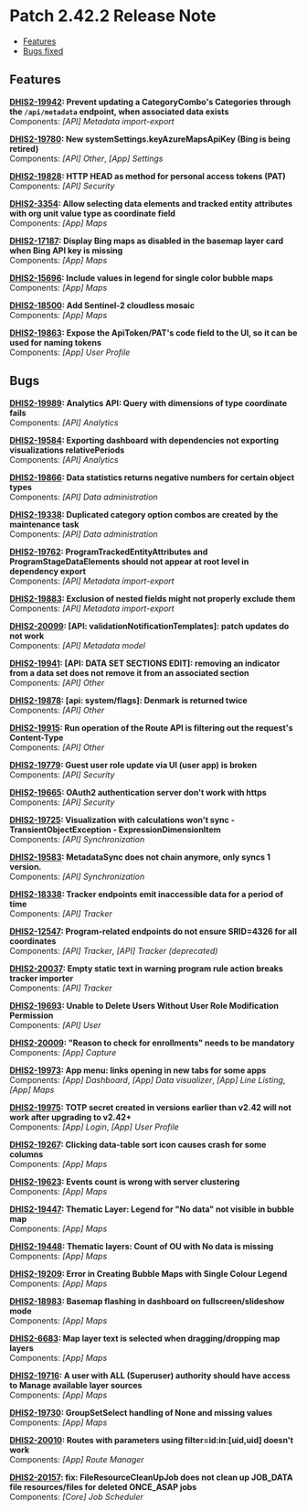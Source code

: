 # Patch 2.42.2 Release Note

- [Features](#features)
- [Bugs fixed](#bugs)

## Features

**[DHIS2-19942](https://dhis2.atlassian.net/browse/DHIS2-19942): Prevent updating a CategoryCombo's Categories through the `/api/metadata` endpoint, when associated data exists**  
Components: _[API] Metadata import-export_

**[DHIS2-19780](https://dhis2.atlassian.net/browse/DHIS2-19780): New systemSettings.keyAzureMapsApiKey (Bing is being retired)**  
Components: _[API] Other_, _[App] Settings_

**[DHIS2-19828](https://dhis2.atlassian.net/browse/DHIS2-19828): HTTP HEAD as method for personal access tokens (PAT)**  
Components: _[API] Security_

**[DHIS2-3354](https://dhis2.atlassian.net/browse/DHIS2-3354): Allow selecting data elements and tracked entity attributes with org unit value type as coordinate field**  
Components: _[App] Maps_

**[DHIS2-17187](https://dhis2.atlassian.net/browse/DHIS2-17187): Display Bing maps as disabled in the basemap layer card when Bing API key is missing**  
Components: _[App] Maps_

**[DHIS2-15696](https://dhis2.atlassian.net/browse/DHIS2-15696): Include values in legend for single color bubble maps**  
Components: _[App] Maps_

**[DHIS2-18500](https://dhis2.atlassian.net/browse/DHIS2-18500): Add Sentinel-2 cloudless mosaic**  
Components: _[App] Maps_

**[DHIS2-19863](https://dhis2.atlassian.net/browse/DHIS2-19863): Expose the ApiToken/PAT's code field to the UI, so it can be used for naming tokens**  
Components: _[App] User Profile_

## Bugs

**[DHIS2-19989](https://dhis2.atlassian.net/browse/DHIS2-19989): Analytics API: Query with dimensions of type coordinate fails**  
Components: _[API] Analytics_

**[DHIS2-19584](https://dhis2.atlassian.net/browse/DHIS2-19584): Exporting dashboard with dependencies not exporting visualizations relativePeriods**  
Components: _[API] Analytics_

**[DHIS2-19866](https://dhis2.atlassian.net/browse/DHIS2-19866): Data statistics returns negative numbers for certain object types**  
Components: _[API] Data administration_

**[DHIS2-19338](https://dhis2.atlassian.net/browse/DHIS2-19338): Duplicated category option combos are created by the maintenance task**  
Components: _[API] Data administration_

**[DHIS2-19762](https://dhis2.atlassian.net/browse/DHIS2-19762): ProgramTrackedEntityAttributes and ProgramStageDataElements should not appear at root level in dependency export**  
Components: _[API] Metadata import-export_

**[DHIS2-19883](https://dhis2.atlassian.net/browse/DHIS2-19883): Exclusion of nested fields might not properly exclude them**  
Components: _[API] Metadata import-export_

**[DHIS2-20099](https://dhis2.atlassian.net/browse/DHIS2-20099): [API: validationNotificationTemplates]: patch updates do not work**  
Components: _[API] Metadata model_

**[DHIS2-19941](https://dhis2.atlassian.net/browse/DHIS2-19941): [API: DATA SET SECTIONS EDIT]: removing an indicator from a data set does not remove it from an associated section**  
Components: _[API] Other_

**[DHIS2-19878](https://dhis2.atlassian.net/browse/DHIS2-19878): [api: system/flags]: Denmark is returned twice**  
Components: _[API] Other_

**[DHIS2-19915](https://dhis2.atlassian.net/browse/DHIS2-19915): Run operation of the Route API is filtering out the request's Content-Type**  
Components: _[API] Other_

**[DHIS2-19779](https://dhis2.atlassian.net/browse/DHIS2-19779): Guest user role update via UI (user app) is broken**  
Components: _[API] Security_

**[DHIS2-19665](https://dhis2.atlassian.net/browse/DHIS2-19665): OAuth2 authentication server don't work with https**  
Components: _[API] Security_

**[DHIS2-19725](https://dhis2.atlassian.net/browse/DHIS2-19725): Visualization with calculations won't sync - TransientObjectException - ExpressionDimensionItem**  
Components: _[API] Synchronization_

**[DHIS2-19583](https://dhis2.atlassian.net/browse/DHIS2-19583): MetadataSync does not chain anymore, only syncs 1 version.**  
Components: _[API] Synchronization_

**[DHIS2-18338](https://dhis2.atlassian.net/browse/DHIS2-18338): Tracker endpoints emit inaccessible data for a period of time**  
Components: _[API] Tracker_

**[DHIS2-12547](https://dhis2.atlassian.net/browse/DHIS2-12547): Program-related endpoints do not ensure SRID=4326 for all coordinates**  
Components: _[API] Tracker_, _[API] Tracker (deprecated)_

**[DHIS2-20037](https://dhis2.atlassian.net/browse/DHIS2-20037): Empty static text in warning program rule action breaks tracker importer**  
Components: _[API] Tracker_

**[DHIS2-19693](https://dhis2.atlassian.net/browse/DHIS2-19693): Unable to Delete Users Without User Role Modification Permission**  
Components: _[API] User_

**[DHIS2-20009](https://dhis2.atlassian.net/browse/DHIS2-20009): "Reason to check for enrollments" needs to be mandatory**  
Components: _[App] Capture_

**[DHIS2-19973](https://dhis2.atlassian.net/browse/DHIS2-19973): App menu: links opening in new tabs for some apps**  
Components: _[App] Dashboard_, _[App] Data visualizer_, _[App] Line Listing_, _[App] Maps_

**[DHIS2-19975](https://dhis2.atlassian.net/browse/DHIS2-19975): TOTP secret created in versions earlier than v2.42 will not work after upgrading to v2.42+**  
Components: _[App] Login_, _[App] User Profile_

**[DHIS2-19267](https://dhis2.atlassian.net/browse/DHIS2-19267): Clicking data-table sort icon causes crash for some columns**  
Components: _[App] Maps_

**[DHIS2-19623](https://dhis2.atlassian.net/browse/DHIS2-19623): Events count is wrong with server clustering**  
Components: _[App] Maps_

**[DHIS2-19447](https://dhis2.atlassian.net/browse/DHIS2-19447): Thematic Layer: Legend for "No data" not visible in bubble map**  
Components: _[App] Maps_

**[DHIS2-19448](https://dhis2.atlassian.net/browse/DHIS2-19448): Thematic layers: Count of OU with No data is missing**  
Components: _[App] Maps_

**[DHIS2-19209](https://dhis2.atlassian.net/browse/DHIS2-19209): Error in Creating Bubble Maps with Single Colour Legend**  
Components: _[App] Maps_

**[DHIS2-18983](https://dhis2.atlassian.net/browse/DHIS2-18983): Basemap flashing in dashboard on fullscreen/slideshow mode**  
Components: _[App] Maps_

**[DHIS2-6683](https://dhis2.atlassian.net/browse/DHIS2-6683): Map layer text is selected when dragging/dropping map layers**  
Components: _[App] Maps_

**[DHIS2-19716](https://dhis2.atlassian.net/browse/DHIS2-19716): A user with ALL (Superuser) authority should have access to Manage available layer sources**  
Components: _[App] Maps_

**[DHIS2-19730](https://dhis2.atlassian.net/browse/DHIS2-19730): GroupSetSelect handling of None and missing values**  
Components: _[App] Maps_

**[DHIS2-20010](https://dhis2.atlassian.net/browse/DHIS2-20010): Routes with parameters using filter=id:in:[uid,uid] doesn't work**  
Components: _[App] Route Manager_

**[DHIS2-20157](https://dhis2.atlassian.net/browse/DHIS2-20157): fix: FileResourceCleanUpJob does not clean up JOB_DATA file resources/files for deleted  ONCE_ASAP jobs**  
Components: _[Core] Job Scheduler_

